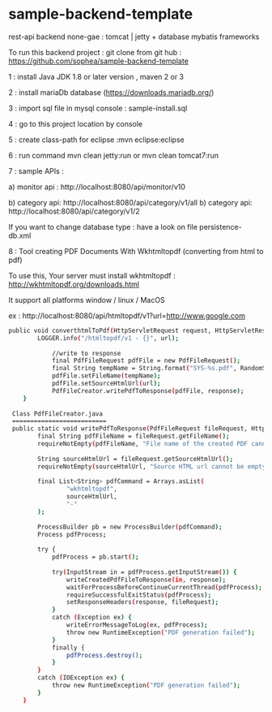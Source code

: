 sample-backend-template
=======================

rest-api backend none-gae : tomcat | jetty + database mybatis frameworks


To run this backend project : git clone from git hub : https://github.com/sophea/sample-backend-template

1 : install Java JDK 1.8 or later version , maven 2 or 3 

2 : install mariaDb database (https://downloads.mariadb.org/)

3 : import sql file in mysql console : sample-install.sql 

4 : go to this project location by console

5 : create class-path for eclipse :mvn eclipse:eclipse

6 : run command mvn clean jetty:run  or mvn clean tomcat7:run

7 : sample APIs :

 a) monitor api : http://localhost:8080/api/monitor/v10
 
 b) category api: http://localhost:8080/api/category/v1/all
 b) category api: http://localhost:8080/api/category/v1/2


If you want to change database type :  have a look on file persistence-db.xml


8 : Tool creating PDF Documents With Wkhtmltopdf (converting from html to pdf)

To use this, Your server must install wkhtmltopdf : http://wkhtmltopdf.org/downloads.html

It support all platforms window / linux / MacOS

ex : http://localhost:8080/api/htmltopdf/v1?url=http://www.google.com

```sh
public void converthtmlToPdf(HttpServletRequest request, HttpServletResponse response, @RequestParam String url) {
        LOGGER.info("/htmltopdf/v1 - {}", url);
        
            //write to response
            final PdfFileRequest pdfFile = new PdfFileRequest();
            final String tempName = String.format("SYS-%s.pdf", RandomStringUtils.random(10, true, true));
            pdfFile.setFileName(tempName);
            pdfFile.setSourceHtmlUrl(url);
            PdfFileCreator.writePdfToResponse(pdfFile, response);
    }
    
 Class PdfFileCreator.java
 ==========================
 public static void writePdfToResponse(PdfFileRequest fileRequest, HttpServletResponse response) {
        final String pdfFileName = fileRequest.getFileName();
        requireNotEmpty(pdfFileName, "File name of the created PDF cannot be empty");
 
        String sourceHtmlUrl = fileRequest.getSourceHtmlUrl();
        requireNotEmpty(sourceHtmlUrl, "Source HTML url cannot be empty");
 
        final List<String> pdfCommand = Arrays.asList(
                "wkhtmltopdf",
                sourceHtmlUrl,
                "-"
        );
 
        ProcessBuilder pb = new ProcessBuilder(pdfCommand);
        Process pdfProcess;
 
        try {
            pdfProcess = pb.start();
 
            try(InputStream in = pdfProcess.getInputStream()) {
                writeCreatedPdfFileToResponse(in, response);
                waitForProcessBeforeContinueCurrentThread(pdfProcess);
                requireSuccessfulExitStatus(pdfProcess);
                setResponseHeaders(response, fileRequest);
            }
            catch (Exception ex) {
                writeErrorMessageToLog(ex, pdfProcess);
                throw new RuntimeException("PDF generation failed");
            }
            finally {
                pdfProcess.destroy();
            }
        }
        catch (IOException ex) {
            throw new RuntimeException("PDF generation failed");
        }
    }
```
